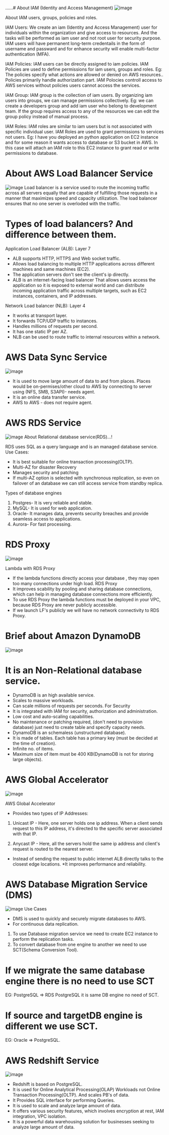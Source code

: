......# About IAM (Identity and Access Management)
![image](https://github.com/pooja-bhavani/About-AWS-services/assets/147735975/914d9c83-f1aa-43b4-b6f5-d4d0d9ed6a53)

About IAM users, groups, policies and roles.

IAM Users: We create an iam (Identity and Access Management) user for individuals within the organization and give access to resources. And the tasks will be performed as iam user and not root user for security purpose. IAM users will have permanent long-term credentails in the form of username and passward and for enhance security will enable multi-factor authentication (MFA).  

IAM Policies: IAM users can be directly assigned to iam policies. IAM Policies are used to define permissions for iam users, groups and roles. Eg: The policies specify what actions are allowed or denied on AWS resources.. Policies primarily handle authorization part. IAM Polocies controll access to AWS services without policies users cannot access the services.  

IAM Group: IAM group is the collection of iam users. By organizing iam users into groups, we can manage permissions collectively. Eg: we can create a developers group and add iam user who belong to development team. If the group requires access to any of the resources we can edit the group policy instead of manual process. 

IAM Roles: IAM roles are similar to iam users but is not associated with specific individual user. IAM Roles are used to grant permissions to services not users. Eg: I have you deployed an python application on EC2 instance and for some reason it wants access to database or S3 bucket in AWS. In this case will attach an IAM role to this EC2 instance to grant read or write permissions to database.

# About AWS Load Balancer Service
![image](https://github.com/pooja-bhavani/About-AWS-services/assets/147735975/cabca34a-b5e4-4a67-8f2c-35867717f782)
Load balancer is a service used to route the incoming traffic across all servers equally that are capable of fulfilling those requests in a manner that maximizes speed and capacity utilization. The load balancer ensures that no one server is overloded with the traffic.

# Types of load balancers? And difference between them.
Application Load Balancer (ALB): Layer 7
* ALB supports HTTP, HTTPS and Web socket traffic.
* Allows load balancing to multiple HTTP applications across different machines and same machines (EC2).
* The application servers don't see the client's ip directly.
* ALB is an internet-facing load balancer That allows users access the application so it is exposed to external world and can distribute incoming application traffic across multiple targets, such as EC2 instances, containers, and IP addresses. 
 
Network Load balancer (NLB): Layer 4
* It works at transport layer.
* It forwards TCP/UDP traffic to instances.
* Handles millions of requests per second.
* It has one static IP per AZ.
* NLB can be used to route traffic to internal resources within a network.

# AWS Data Sync Service
![image](https://github.com/pooja-bhavani/About-AWS-services/assets/147735975/525a9506-aab6-44a7-a7eb-9d2b2a54a51e)
* It is used to move large amount of data to and from places. Places would be on-permises/other cloud to AWS by connecting to server using (NFS, SMB, S3API)- needs agent. 
* It is an online data transfer service.
* AWS to AWS - does not require agent.

# AWS RDS Service
![image](https://github.com/pooja-bhavani/About-AWS-services/assets/147735975/a159cf83-1ac9-48ee-807c-e78adfe1f690)
About Relational database service(RDS)...!

RDS uses SQL as a query language and is an managed database service.
Use Cases:
* It is best suitable for online transaction processing(OLTP). 
* Multi-AZ for disaster Recovery
* Manages security and patching
* If multi-AZ option is selected with synchronous replication, so even on failover of an database we can still access service from standby replica.

Types of database engines
1. Postgres- It is very reliable and stable.
2. MySQL- It is used for web application.
3. Oracle- It manages data, prevents security breaches and provide seamless access to applications.
4. Aurora- For fast processing.

# RDS Proxy
![image](https://github.com/pooja-bhavani/About-AWS-services/assets/147735975/defdc672-a982-4e61-a70e-c7bd5aa1d470)

Lambda with RDS Proxy 
* If the lambda functions directly access your database , they may open too many connections under high load.
RDS Proxy
* It improves scability by pooling and sharing database connections, which can help in managing database connections more efficiently.
* To use RDS Proxy the lambda functions must be deployed in your VPC, because RDS Proxy are never publicly accessible.
* If we launch LF's publicly we will have no network connectivity to RDS Proxy.


# Brief about Amazon DynamoDB
![image](https://github.com/pooja-bhavani/About-AWS-services/assets/147735975/6fb7b83e-deb6-420d-bdb4-865e2dc172b9)
# It is an Non-Relational database service.
* DynamoDB is an high available service.
* Scales to massive workloads.
* Can scale millions of requests per seconds.
For Security
* It is integrated with IAM for security, authorization and administration.
* Low cost and auto-scaling capabilities.
* No maintenance or patching required, (don't need to provision database) just need to create table and specify capacity needs.
* DynamoDB is an schemaless (unstructured database).
* It is made of tables. Each table has a primary key (must be decided at the time of creation).
* Infinite no. of items.
* Maximum size of item must be 400 KB(DynamoDB is not for storing large objects).

# AWS Global Accelerator
![image](https://github.com/pooja-bhavani/About-AWS-services/assets/147735975/62f98f79-d1ba-421b-bbca-2f87d7726513)

AWS Global Accelerator
* Provides two types of IP Addresses:
1. Unicast IP - Here, one server holds one ip address. When a client sends request to this IP address, it's directed to the specific server associated with that IP.

2. Anycast IP - Here, all the servers hold the same ip address and client's request is routed to the nearest server.
* Instead of sending the request to public internet ALB directly talks to the closest edge locations.
*It improves performance and reliability.

# AWS Database Migration Service (DMS)
![image](https://github.com/pooja-bhavani/About-AWS-services/assets/147735975/ff9b772e-9a98-4c8f-ace2-56113c49db73)
Use Cases
* DMS is used to quickly and securely migrate databases to AWS.
* For continuous data replication.
1. To use Database migration service we need to create EC2 instance to perform the replication tasks.
2. To convert database from one engine to another we need to use SCT(Schema Conversion Tool).
# If we migrate the same database engine there is no need to use SCT
EG: PostgreSQL => RDS PostgreSQL it is same DB engine no need of SCT.
# If source and targetDB engine is different we use SCT.
EG: Oracle => PostgreSQL.


# AWS Redshift Service
![image](https://github.com/pooja-bhavani/About-AWS-services/assets/147735975/0b8ccd86-a167-400c-a6aa-05b33f2a9164)
* Redshift is based on PostgreSQL.
* It is used for Online Analytical Processing(OLAP) Workloads not Online Transaction Processing(OLTP). And scales PB's of data.
* It Provides SQL interface for performing Queries.
* It is used to scale and analyze large amount of data.
* It offers various security features, which involves encryption at rest, IAM integration, VPC isolation.
* It  is a powerful data warehousing solution for businesses seeking to analyze large amount of data.






